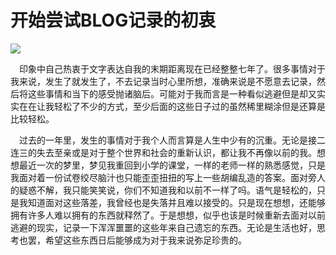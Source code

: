 # 开始尝试BLOG记录的初衷

<!--  more -->

![](https://cdn.jsdelivr.net/gh/liusoon/images/travel.jpg)

&emsp;印象中自己热衷于文字表达自我的末期距离现在已经整整七年了。很多事情对于我来说，发生了就发生了，不去记录当时心里所想，准确来说是不愿意去记录，然后将这些事情和当下的感受抛诸脑后。可能对于我而言是一种看似逃避但是却又实实在在让我轻松了不少的方式，至少后面的这些日子过的虽然稀里糊涂但是还算是比较轻松。  

&emsp;过去的一年里，发生的事情对于我个人而言算是人生中少有的沉重。无论是接二连三的失去至亲或是对于整个世界和社会的重新认识，都让我不再像以前的我。想想最近一次的梦里，梦见我重回到小学的课堂，一样的老师一样的熟悉感觉，只是我面对着一份试卷绞尽脑汁也只能歪歪扭扭的写上一些胡编乱造的答案。面对旁人的疑惑不解，我只能笑笑说，你们不知道我和以前不一样了吗。语气是轻松的，只是我知道面对这些落差，我曾经也是失落并且难以接受的。只是现在想想，还能够拥有许多人难以拥有的东西就释然了。于是想想，似乎也该是时候重新去面对以前逃避的现实，记录一下浑浑噩噩的这些年来自己遗忘的东西。无论是生活也好，思考也罢，希望这些东西日后能够成为对于我来说弥足珍贵的。

